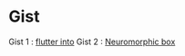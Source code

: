 # Gist
Gist 1 : [flutter into](https://gist.github.com/priyanshu68/f778790b10ff91abf6ecb1ce9e64aeec)
Gist 2 : [Neuromorphic box](https://gist.github.com/priyanshu68/5b2bd1f82c3dcadd63fc3039822198dd)
